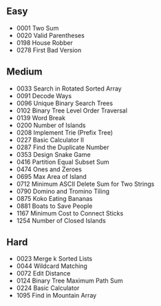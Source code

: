 ## Easy
 * 0001	Two Sum    
 * 0020 Valid Parentheses
 * 0198 House Robber
 * 0278 First Bad Version 
## Medium
 * 0033 Search in Rotated Sorted Array
 * 0091 Decode Ways
 * 0096 Unique Binary Search Trees
 * 0102 Binary Tree Level Order Traversal
 * 0139 Word Break
 * 0200 Number of Islands
 * 0208 Implement Trie (Prefix Tree)
 * 0227 Basic Calculator II
 * 0287 Find the Duplicate Number
 * 0353 Design Snake Game
 * 0416 Partition Equal Subset Sum
 * 0474 Ones and Zeroes
 * 0695 Max Area of Island
 * 0712 Minimum ASCII Delete Sum for Two Strings
 * 0790 Domino and Tromino Tiling
 * 0875 Koko Eating Bananas 
 * 0881 Boats to Save People
 * 1167 Minimum Cost to Connect Sticks
 * 1254 Number of Closed Islands

## Hard
 * 0023 Merge k Sorted Lists
 * 0044 Wildcard Matching
 * 0072 Edit Distance
 * 0124 Binary Tree Maximum Path Sum 
 * 0224 Basic Calculator
 * 1095 Find in Mountain Array
 
